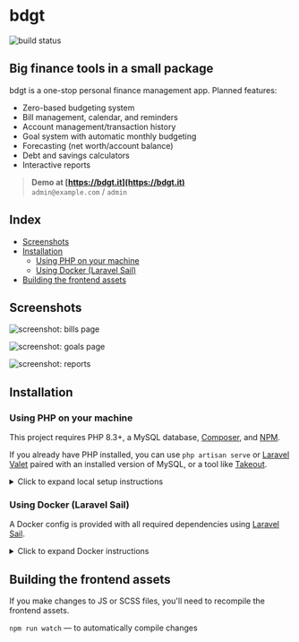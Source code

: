 bdgt
====

![build status](https://img.shields.io/github/actions/workflow/status/sbine/bdgt/tests.yml?branch=main)

## Big finance tools in a small package

bdgt is a one-stop personal finance management app. Planned features:  

- Zero-based budgeting system
- Bill management, calendar, and reminders
- Account management/transaction history
- Goal system with automatic monthly budgeting
- Forecasting (net worth/account balance)
- Debt and savings calculators
- Interactive reports

> **Demo at [https://bdgt.it](https://bdgt.it)**  
> `admin@example.com` / `admin`

## Index

- [Screenshots](#screenshots)
- [Installation](#installation)
  - [Using PHP on your machine](#using-php-on-your-machine)
  - [Using Docker (Laravel Sail)](#using-docker-laravel-sail)
- [Building the frontend assets](#building-the-frontend-assets)

## Screenshots

![screenshot: bills page](https://sarabine.com/bdgt-bills.png)

![screenshot: goals page](https://sarabine.com/bdgt-goals.png)

![screenshot: reports](https://sarabine.com/bdgt-reports.png)

## Installation

### Using PHP on your machine

This project requires PHP 8.3+, a MySQL database, [Composer](https://getcomposer.org/), and [NPM](https://www.npmjs.com/).

If you already have PHP installed, you can use `php artisan serve` or [Laravel Valet](https://laravel.com/docs/valet) paired with an installed version of MySQL, or a tool like [Takeout](https://github.com/tighten/takeout).

<details>
<summary>Click to expand local setup instructions</summary>

Run these commands to install dependencies and configure the app:

```bash
cp .env.example .env # edit the values in .env to suit your environment
composer install
php artisan key:generate
php artisan migrate
php artisan db:seed
npm install
npm run dev
```

A dummy account will be created with the following credentials which can be used to log in and preview the app:  
Email: admin@example.com  
Password: admin
</details>

### Using Docker (Laravel Sail)

A Docker config is provided with all required dependencies using [Laravel Sail](https://laravel.com/docs/sail).

<details>
<summary>Click to expand Docker instructions</summary>

1. Copy the .env file and edit the values to suit your environment:

   ```bash
   cp .env.example .env
   ```
2. If you have Composer installed, run `composer install` to install Laravel Sail. Otherwise, install using the following Docker command (see [the docs](https://laravel.com/docs/11.x/sail#installing-composer-dependencies-for-existing-projects)):
   ```bash
   docker run --rm \
       -u "$(id -u):$(id -g)" \
       -v $(pwd):/opt \
       -w /opt \
       laravelsail/php84-composer:latest \
       composer install --ignore-platform-reqs
   ```

3. Start the containers:

   ```bash
   # Add -d to run in the background
   ./vendor/bin/sail up
   ```

4. Configure the app and build the frontend:

   ```bash
   ./vendor/bin/sail artisan key:generate
   ./vendor/bin/sail artisan migrate
   ./vendor/bin/sail artisan db:seed
   ./vendor/bin/sail npm install
   ./vendor/bin/sail npm run dev
   ```

The app will be available on http://localhost:[APP_PORT], depending on the `APP_PORT` you specified in your .env file (`80` by default).

A dummy account will be created with the following credentials which can be used to log in and preview the app:  
Email: admin@example.com  
Password: admin
</details>

## Building the frontend assets
If you make changes to JS or SCSS files, you'll need to recompile the frontend assets.

`npm run watch` — to automatically compile changes  
